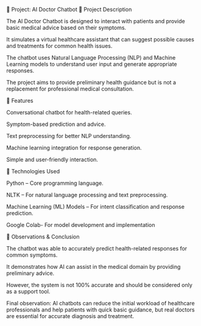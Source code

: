 📌 Project: AI Doctor Chatbot
🔹 Project Description

The AI Doctor Chatbot is designed to interact with patients and provide basic medical advice based on their symptoms.

It simulates a virtual healthcare assistant that can suggest possible causes and treatments for common health issues.

The chatbot uses Natural Language Processing (NLP) and Machine Learning models to understand user input and generate appropriate responses.

The project aims to provide preliminary health guidance but is not a replacement for professional medical consultation.

🔹 Features

Conversational chatbot for health-related queries.

Symptom-based prediction and advice.

Text preprocessing for better NLP understanding.

Machine learning integration for response generation.

Simple and user-friendly interaction.

🔹 Technologies Used

Python – Core programming language.

NLTK – For natural language processing and text preprocessing.

Machine Learning (ML) Models – For intent classification and response prediction.

Google Colab- For model development and implementation

🔹 Observations & Conclusion

The chatbot was able to accurately predict health-related responses for common symptoms.

It demonstrates how AI can assist in the medical domain by providing preliminary advice.

However, the system is not 100% accurate and should be considered only as a support tool.

Final observation: AI chatbots can reduce the initial workload of healthcare professionals and help patients with quick basic guidance, but real doctors are essential for accurate diagnosis and treatment.
